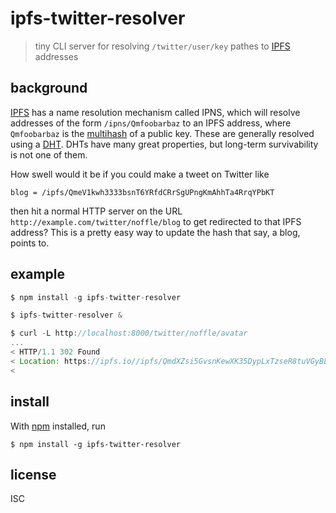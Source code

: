 # ipfs-twitter-resolver

> tiny CLI server for resolving `/twitter/user/key` pathes to [IPFS][] addresses

## background

[IPFS][] has a name resolution mechanism called IPNS, which will resolve
addresses of the form `/ipns/Qmfoobarbaz` to an IPFS address, where
`Qmfoobarbaz` is the [multihash][] of a public key. These are generally resolved
using a [DHT][]. DHTs have many great properties, but long-term survivability is
not one of them.

How swell would it be if you could make a tweet on Twitter like

```
blog = /ipfs/QmeV1kwh3333bsnT6YRfdCRrSgUPngKmAhhTa4RrqYPbKT
```

then hit a normal HTTP server on the URL
`http://example.com/twitter/noffle/blog` to get redirected to that IPFS address?
This is a pretty easy way to update the hash that say, a blog, points to.

## example

```js
$ npm install -g ipfs-twitter-resolver

$ ipfs-twitter-resolver &

$ curl -L http://localhost:8000/twitter/noffle/avatar
...
< HTTP/1.1 302 Found
< Location: https://ipfs.io//ipfs/QmdXZsi5GvsnKewXK35DypLxTzseR8tuVGyBLMQcBpEmMc/avatar.png
<
```

## install

With [npm](https://npmjs.org/) installed, run

```
$ npm install -g ipfs-twitter-resolver
```

## license

ISC

[IPFS]: https://ipfs.io
[multihash]: https://github.com/jbenet/multihash
[DHT]: https://en.wikipedia.org/wiki/Distributed_hash_table
